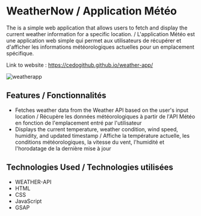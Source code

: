 # WeatherNow / Application Météo

The is a simple web application that allows users to fetch and display the current weather information for a specific location. / L'application Météo est une application web simple qui permet aux utilisateurs de récupérer et d'afficher les informations météorologiques actuelles pour un emplacement spécifique.

Link to website : https://cedogithub.github.io/weather-app/

![weatherapp](https://github.com/cedogithub/weather-app/assets/39746523/588334aa-f3ca-4c5b-985d-84eccf0280bd)


## Features / Fonctionnalités

- Fetches weather data from the Weather API based on the user's input location / Récupère les données météorologiques à partir de l'API Météo en fonction de l'emplacement entré par l'utilisateur
- Displays the current temperature, weather condition, wind speed, humidity, and updated timestamp / Affiche la température actuelle, les conditions météorologiques, la vitesse du vent, l'humidité et l'horodatage de la dernière mise à jour

## Technologies Used / Technologies utilisées
- WEATHER-API
- HTML
- CSS
- JavaScript
- GSAP
